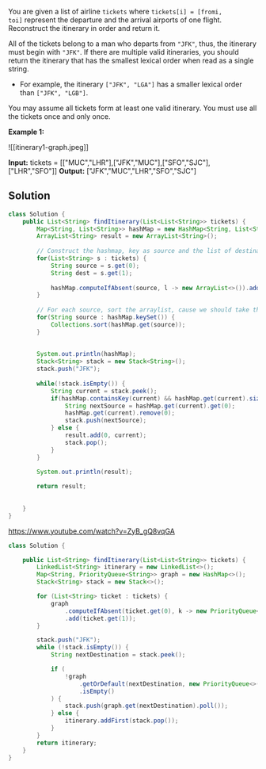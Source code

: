 
You are given a list of airline `tickets` where `tickets[i] = [fromi, toi]` represent the departure and the arrival airports of one flight. Reconstruct the itinerary in order and return it.

All of the tickets belong to a man who departs from `"JFK"`, thus, the itinerary must begin with `"JFK"`. If there are multiple valid itineraries, you should return the itinerary that has the smallest lexical order when read as a single string.

- For example, the itinerary `["JFK", "LGA"]` has a smaller lexical order than `["JFK", "LGB"]`.

You may assume all tickets form at least one valid itinerary. You must use all the tickets once and only once.

**Example 1:**

![[itinerary1-graph.jpeg]]

**Input:** tickets = [["MUC","LHR"],["JFK","MUC"],["SFO","SJC"],["LHR","SFO"]]
**Output:** ["JFK","MUC","LHR","SFO","SJC"]

## Solution

```java
class Solution {
    public List<String> findItinerary(List<List<String>> tickets) {
        Map<String, List<String>> hashMap = new HashMap<String, List<String>>();
        ArrayList<String> result = new ArrayList<String>();
        
        // Construct the hashmap, key as source and the list of destinations in an array. 
        for(List<String> s : tickets) {
            String source = s.get(0);
            String dest = s.get(1);
            
            hashMap.computeIfAbsent(source, l -> new ArrayList<>()).add(dest);
        }
        
        // For each source, sort the arraylist, cause we should take the smallest lexical order in the dest.
        for(String source : hashMap.keySet()) {
            Collections.sort(hashMap.get(source));
        }
        
        
        System.out.println(hashMap);
        Stack<String> stack = new Stack<String>();
        stack.push("JFK");
        
        while(!stack.isEmpty()) {
            String current = stack.peek();
            if(hashMap.containsKey(current) && hashMap.get(current).size() > 0) {
                String nextSource = hashMap.get(current).get(0);
                hashMap.get(current).remove(0);
                stack.push(nextSource);
            } else {
                result.add(0, current);
                stack.pop();
            }
        }

        System.out.println(result);
        
        return result;
        
        
    }
}
```


https://www.youtube.com/watch?v=ZyB_gQ8vqGA

```java
class Solution {

    public List<String> findItinerary(List<List<String>> tickets) {
        LinkedList<String> itinerary = new LinkedList<>();
        Map<String, PriorityQueue<String>> graph = new HashMap<>();
        Stack<String> stack = new Stack<>();

        for (List<String> ticket : tickets) {
            graph
                .computeIfAbsent(ticket.get(0), k -> new PriorityQueue<>())
                .add(ticket.get(1));
        }

        stack.push("JFK");
        while (!stack.isEmpty()) {
            String nextDestination = stack.peek();

            if (
                !graph
                    .getOrDefault(nextDestination, new PriorityQueue<>())
                    .isEmpty()
            ) {
                stack.push(graph.get(nextDestination).poll());
            } else {
                itinerary.addFirst(stack.pop());
            }
        }
        return itinerary;
    }
}

```